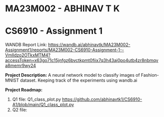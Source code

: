 # MA23M002 - ABHINAV T K
# CS6910 - Assignment 1 
WANDB Report Link: https://wandb.ai/abhinavtk/MA23M002-Assignment1/reports/MA23M002-CS6910-Assignment-1--Vmlldzo2OTkxMTM4?accessToken=x63go71c15jnfgz6bvctkpmt0fiix7q3h43aj0po4utb4zr8nbmqva8memr9wy24  <br>

**Project Description:**
A neural network model to classify images of Fashion-MNIST dataset. Keeping track of the experiments using wandb.ai

**Project Roadmap:**
1. Q1 file: Q1_class_plot.py https://github.com/abhinavtk1/CS6910-A1/blob/main/Q1_class_plot.py
2. Q2 file: 
